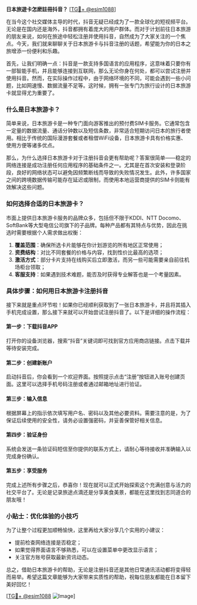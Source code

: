**日本旅遊卡怎麽註冊抖音？** [[TG💪+ @esim1088](https://t.me/s/esim1088)]

在当今这个社交媒体主导的时代，抖音无疑已经成为了一款全球化的短视频平台。无论是在国内还是海外，抖音都拥有着庞大的用户群体。而对于计划前往日本旅游的朋友来说，如何在旅途中轻松注册并使用抖音，自然成为了大家关注的一个焦点。今天，我们就来聊聊关于日本旅游卡与抖音注册的话题，希望能为你的日本之旅增添一份便利和乐趣。

首先，让我们明确一点：抖音是一款支持多国语言的应用程序，这意味着只要你有一部智能手机，并且能够连接到互联网，那么无论你身在何处，都可以尝试注册并使用抖音。然而，在实际操作过程中，由于网络环境的不同，可能会遇到一些小问题，比如网速慢、数据流量不足等。这时候，拥有一张专门为旅行设计的日本旅游卡就显得尤为重要了。

### 什么是日本旅游卡？

简单来说，日本旅游卡是一种专门面向游客推出的预付费SIM卡服务。它通常包含一定量的数据流量、通话分钟数以及短信条数，非常适合短期访问日本的旅行者使用。相比于传统的国际漫游套餐或者租借WiFi设备，日本旅游卡具有价格实惠、使用方便等诸多优点。

那么，为什么选择日本旅游卡对于注册抖音会更有帮助呢？答案很简单——稳定的网络连接是成功注册任何应用程序的基础条件之一。尤其是在首次安装和登录阶段，良好的网络状态可以避免因频繁断线而导致的失败情况发生。此外，许多国家之间的跨境数据传输可能存在延迟或限制，而使用本地运营商提供的SIM卡则能有效解决这些问题。

### 如何选择合适的日本旅游卡？

市面上提供日本旅游卡服务的品牌众多，包括但不限于KDDI、NTT Docomo、SoftBank等大型电信公司旗下的子品牌。每种产品都有其特点与优势，因此在挑选时需要根据个人需求做出权衡：

1. **覆盖范围**：确保所选卡片能够在你计划游览的所有地区正常使用；
2. **资费结构**：对比不同套餐的价格与内容，找到性价比最高的选项；
3. **激活方式**：部分卡片支持在线购买后立即激活，而另一些可能需要亲自前往机场柜台领取；
4. **客服支持**：如果遇到技术难题，能否及时获得专业解答也是一个考量因素。

### 具体步骤：如何用日本旅游卡注册抖音

接下来就是重点环节啦！如果你已经顺利获取到了一张日本旅游卡，并且将其插入手机完成设置，那么接下来就可以开始尝试注册抖音了。以下是详细的操作流程：

#### 第一步：下载抖音APP
打开你的设备浏览器，搜索“抖音”关键词即可找到官方应用商店链接。点击下载并等待安装完成。

#### 第二步：创建新账户
启动抖音后，你会看到一个欢迎界面。按照提示点击“注册”按钮进入账号创建页面。这里可以选择手机号码注册或者通过邮箱地址进行验证。

#### 第三步：输入信息
根据屏幕上的指示依次填写用户名、密码以及其他必要资料。需要注意的是，为了保证后续使用的安全性，请务必设置强密码，并妥善保管好相关信息。

#### 第四步：验证身份
系统会发送一条验证码短信至你提供的联系方式上，请耐心等待接收并准确输入以完成身份确认。

#### 第五步：享受服务
完成上述所有步骤之后，恭喜你！现在就可以正式开始探索这个充满创意与活力的社交平台了。无论是记录旅途点滴还是分享美食美景，都能在这里找到志同道合的朋友哦！

### 小贴士：优化体验的小技巧

为了让整个过程更加顺畅愉快，这里再给大家分享几个实用的小建议：
- 提前检查网络连接是否稳定；
- 如果觉得界面语言不够熟悉，可以在设置菜单中更改显示语言；
- 关注官方账号获取最新资讯动态。

总之，借助日本旅游卡的帮助，无论是注册抖音还是其他日常通讯活动都将变得轻而易举。希望这篇文章能够为大家带来实质性的帮助，祝每位朋友都能在日本留下美好回忆！

[[TG💪+ @esim1088](https://t.me/s/esim1088) ![Image](https://i.postimg.cc/4NQfJmqS/Snipaste-2025-05-13-00-14-12.png)]